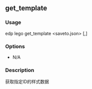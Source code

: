 get_template
---------

### Usage

edp lego get_template <saveto.json> <ID>[,<ID>]

### Options

+ N/A


### Description

获取指定ID的样式数据

